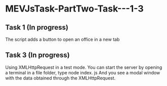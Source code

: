# MEVJsTask-PartTwo-Task---1-3

## Task 1 (In progress)
The script adds a button to open an office in a new tab

## Task 3 (In progress)
Using XMLHttpRequest in a test mode.
You can start the server by opening a terminal in a file folder, type node index. js
And you see a modal window with the data obtained through the XMLHttpRequest.
